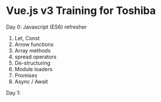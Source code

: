 # Vue.js v3 Training for Toshiba

Day 0: Javascript (ES6) refresher
   1. Let, Const
   2. Arrow functions
   3. Array methods
   4. spread operators
   5. De-structuring
   6. Module loaders
   7. Promises
   8. Async / Await


Day 1: 